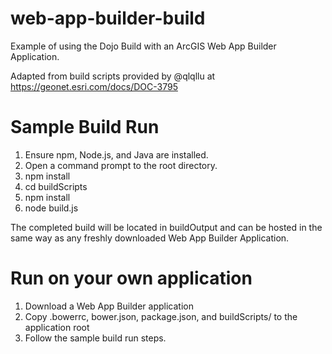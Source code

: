 # web-app-builder-build
Example of using the Dojo Build with an ArcGIS Web App Builder Application.

Adapted from build scripts provided by @qlqllu at https://geonet.esri.com/docs/DOC-3795

# Sample Build Run
1. Ensure npm, Node.js, and Java are installed.
2. Open a command prompt to the root directory.
3.    npm install
4.    cd buildScripts
5.    npm install
6.    node build.js

The completed build will be located in buildOutput and can be hosted in the same way as any freshly downloaded Web App Builder Application.

# Run on your own application
1. Download a Web App Builder application
2. Copy .bowerrc, bower.json, package.json, and buildScripts/ to the application root
3. Follow the sample build run steps.
